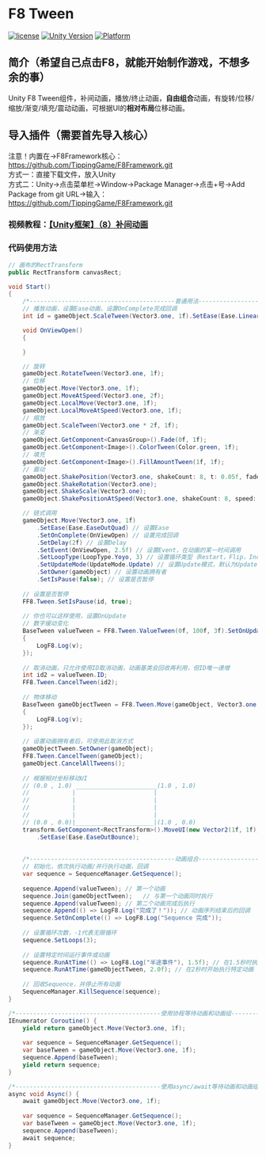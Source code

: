 # F8 Tween

[![license](http://img.shields.io/badge/license-MIT-green.svg)](https://opensource.org/licenses/MIT) 
[![Unity Version](https://img.shields.io/badge/unity-2021|2022|2023|6000-blue)](https://unity.com) 
[![Platform](https://img.shields.io/badge/platform-Win%20%7C%20Android%20%7C%20iOS%20%7C%20Mac%20%7C%20Linux%20%7C%20WebGL-orange)]() 

## 简介（希望自己点击F8，就能开始制作游戏，不想多余的事）
Unity F8 Tween组件，补间动画，播放/终止动画，**自由组合**动画，有旋转/位移/缩放/渐变/填充/震动动画，可根据UI的**相对布局**位移动画。  

## 导入插件（需要首先导入核心）
注意！内置在->F8Framework核心：https://github.com/TippingGame/F8Framework.git  
方式一：直接下载文件，放入Unity  
方式二：Unity->点击菜单栏->Window->Package Manager->点击+号->Add Package from git URL->输入：https://github.com/TippingGame/F8Framework.git  

### 视频教程：[【Unity框架】（8）补间动画](https://www.bilibili.com/video/BV15EyVY5ELA)

### 代码使用方法
```C#
// 画布的RectTransform
public RectTransform canvasRect;

void Start()
{
    /*-----------------------------------------普通用法-----------------------------------------*/
    // 播放动画，设置Ease动画，设置OnComplete完成回调
    int id = gameObject.ScaleTween(Vector3.one, 1f).SetEase(Ease.Linear).SetOnComplete(OnViewOpen).ID;

    void OnViewOpen()
    {

    }

    // 旋转
    gameObject.RotateTween(Vector3.one, 1f);
    // 位移
    gameObject.Move(Vector3.one, 1f);
    gameObject.MoveAtSpeed(Vector3.one, 2f);
    gameObject.LocalMove(Vector3.one, 1f);
    gameObject.LocalMoveAtSpeed(Vector3.one, 1f);
    // 缩放
    gameObject.ScaleTween(Vector3.one * 2f, 1f);
    // 渐变
    gameObject.GetComponent<CanvasGroup>().Fade(0f, 1f);
    gameObject.GetComponent<Image>().ColorTween(Color.green, 1f);
    // 填充
    gameObject.GetComponent<Image>().FillAmountTween(1f, 1f);
    // 震动
    gameObject.ShakePosition(Vector3.one, shakeCount: 8, t: 0.05f, fadeOut: false);
    gameObject.ShakeRotation(Vector3.one);
    gameObject.ShakeScale(Vector3.one);
    gameObject.ShakePositionAtSpeed(Vector3.one, shakeCount: 8, speed: 5f, fadeOut: false);

    // 链式调用
    gameObject.Move(Vector3.one, 1f)
        .SetEase(Ease.EaseOutQuad) // 设置Ease
        .SetOnComplete(OnViewOpen) // 设置完成回调
        .SetDelay(2f) // 设置Delay
        .SetEvent(OnViewOpen, 2.5f) // 设置Event，在动画的某一时间调用
        .SetLoopType(LoopType.Yoyo, 3) // 设置循环类型（Restart，Flip，Incremental，Yoyo），循环次数
        .SetUpdateMode(UpdateMode.Update) // 设置Update模式，默认为Update
        .SetOwner(gameObject) // 设置动画拥有者
        .SetIsPause(false); // 设置是否暂停
    
    // 设置是否暂停
    FF8.Tween.SetIsPause(id, true);
        
    // 你也可以这样使用，设置OnUpdate
    // 数字缓动变化
    BaseTween valueTween = FF8.Tween.ValueTween(0f, 100f, 3f).SetOnUpdateFloat((float v) =>
    {
        LogF8.Log(v);
    });
    
    // 取消动画，只允许使用ID取消动画，动画基类会回收再利用，但ID唯一递增
    int id2 = valueTween.ID;
    FF8.Tween.CancelTween(id2);
    
    // 物体移动
    BaseTween gameObjectTween = FF8.Tween.Move(gameObject, Vector3.one, 3f).SetOnUpdateVector3((Vector3 v) =>
    {
        LogF8.Log(v);
    });
        
    // 设置动画拥有者后，可使用此取消方式
    gameObjectTween.SetOwner(gameObject);
    FF8.Tween.CancelTween(gameObject);
    gameObject.CancelAllTweens();
    
    // 根据相对坐标移动UI
    // (0.0 , 1.0) _______________________(1.0 , 1.0)
    //            |                      |
    //            |                      |                  
    //            |                      |
    //            |                      |
    // (0.0 , 0.0)|______________________|(1.0 , 0.0)
    transform.GetComponent<RectTransform>().MoveUI(new Vector2(1f, 1f), canvasRect, 1f)
        .SetEase(Ease.EaseOutBounce);
    
    
    /*-----------------------------------------动画组合-----------------------------------------*/
    // 初始化，依次执行动画/并行执行动画，回调
    var sequence = SequenceManager.GetSequence();
    
    sequence.Append(valueTween); // 第一个动画
    sequence.Join(gameObjectTween);   // 与第一个动画同时执行
    sequence.Append(valueTween); // 第二个动画完成后执行
    sequence.Append(() => LogF8.Log("完成了！")); // 动画序列结束后的回调
    sequence.SetOnComplete(() => LogF8.Log("Sequence 完成"));
    
    // 设置循环次数，-1代表无限循环
    sequence.SetLoops(3);
    
    // 设置特定时间运行事件或动画
    sequence.RunAtTime(() => LogF8.Log("半途事件"), 1.5f); // 在1.5秒时执行回调
    sequence.RunAtTime(gameObjectTween, 2.0f); // 在2秒时开始执行特定动画
    
    // 回收Sequence，并停止所有动画
    SequenceManager.KillSequence(sequence);
}

/*-----------------------------------------使用协程等待动画和动画组-----------------------------------------*/
IEnumerator Coroutine() {
    yield return gameObject.Move(Vector3.one, 1f);
    
    var sequence = SequenceManager.GetSequence();
    var baseTween = gameObject.Move(Vector3.one, 1f);
    sequence.Append(baseTween);
    yield return sequence;
}

/*-----------------------------------------使用async/await等待动画和动画组-----------------------------------------*/
async void Async() {
    await gameObject.Move(Vector3.one, 1f);
    
    var sequence = SequenceManager.GetSequence();
    var baseTween = gameObject.Move(Vector3.one, 1f);
    sequence.Append(baseTween);
    await sequence;
}
```


